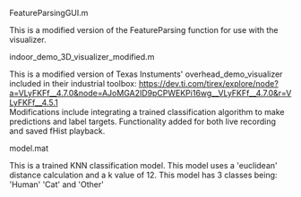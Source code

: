 FeatureParsingGUI.m

This is a modified version of the FeatureParsing function for use with the visualizer.

indoor_demo_3D_visualizer_modified.m

This is a modified version of Texas Instuments' overhead_demo_visualizer included in their 
industrial toolbox: https://dev.ti.com/tirex/explore/node?a=VLyFKFf__4.7.0&node=AJoMGA2ID9pCPWEKPi16wg__VLyFKFf__4.7.0&r=VLyFKFf__4.5.1  
Modifications include integrating a trained classification algorithm to make predictions and 
label targets. Functionality added for both live recording and saved fHist playback.

model.mat

This is a trained KNN classification model. This model uses a 'euclidean' distance calculation
and a k value of 12. This model has 3 classes being: 'Human' 'Cat' and 'Other'
